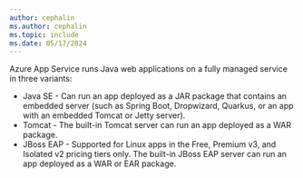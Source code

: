 ```yaml
---
author: cephalin
ms.author: cephalin
ms.topic: include
ms.date: 05/17/2024
---
```


Azure App Service runs Java web applications on a fully managed service in three variants:

* Java SE - Can run an app deployed as a JAR package that contains an embedded server (such as Spring Boot, Dropwizard, Quarkus, or an app with an embedded Tomcat or Jetty server).
* Tomcat - The built-in Tomcat server can run an app deployed as a WAR package.
* JBoss EAP - Supported for Linux apps in the Free, Premium v3, and Isolated v2 pricing tiers only. The built-in JBoss EAP server can run an app deployed as a WAR or EAR package.

